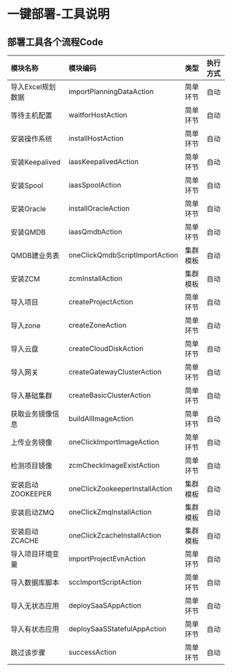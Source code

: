 # 一键部署-工具说明

## 部署工具各个流程Code
|模块名称|模块编码|类型|执行方式|
|:-|:-|:-|:-|
|导入Excel规划数据|importPlanningDataAction|简单环节|自动|
|等待主机配置|waitforHostAction|简单环节|自动|
|安装操作系统|installHostAction|简单环节|自动|
|安装Keepalived|iaasKeepalivedAction|简单环节|自动|
|安装Spool|iaasSpoolAction|简单环节|自动|
|安装Oracle|installOracleAction|简单环节|自动|
|安装QMDB|iaasQmdbAction|简单环节|自动|
|QMDB建业务表|oneClickQmdbScriptImportAction|集群模板|自动|
|安装ZCM|zcmInstallAction|集群模板|自动|
|导入项目|createProjectAction|简单环节|自动|
|导入zone|createZoneAction|简单环节|自动|
|导入云盘|createCloudDiskAction|简单环节|自动|
|导入网关|createGatewayClusterAction|简单环节|自动|
|导入基础集群|createBasicClusterAction|简单环节|自动|
|获取业务镜像信息|buildAllImageAction|简单环节|自动|
|上传业务镜像|oneClickImportImageAction|简单环节|自动|
|检测项目镜像|zcmCheckImageExistAction|简单环节|自动|
|安装启动ZOOKEEPER|oneClickZookeeperInstallAction|集群模板|自动|
|安装启动ZMQ|oneClickZmqInstallAction|集群模板|自动|
|安装启动ZCACHE|oneClickZcacheInstallAction|集群模板|自动|
|导入项目环境变量|importProjectEvnAction|简单环节|自动|
|导入数据库脚本|sccImportScriptAction|简单环节|自动|
|导入无状态应用|deploySaaSAppAction|简单环节|自动|
|导入有状态应用|deploySaaSStatefulAppAction|简单环节|自动|
|跳过该步骤|successAction|简单环节|自动|
